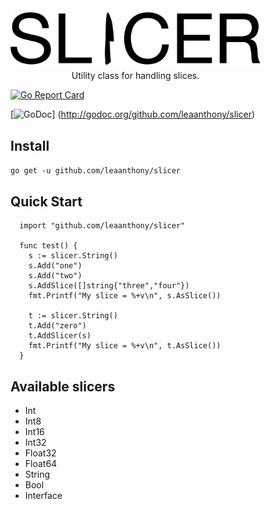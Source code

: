 
<div style="text-align:center; width:400px">
  <img src="logo.png"/>
  Utility class for handling slices.
</div>


[![Go Report Card](https://goreportcard.com/badge/github.com/leaanthony/slicer)](https://goreportcard.com/report/github.com/leaanthony/slicer)  

[![GoDoc](https://img.shields.io/badge/godoc-reference-blue.svg)]
  (http://godoc.org/github.com/leaanthony/slicer)

  

## Install

`go get -u github.com/leaanthony/slicer`

## Quick Start

```
  import "github.com/leaanthony/slicer"

  func test() {
    s := slicer.String()
    s.Add("one")
    s.Add("two")
    s.AddSlice([]string{"three","four"})
    fmt.Printf("My slice = %+v\n", s.AsSlice())
    
    t := slicer.String()
    t.Add("zero")
    t.AddSlicer(s)
    fmt.Printf("My slice = %+v\n", t.AsSlice())
  }
```

## Available slicers

  - Int
  - Int8
  - Int16
  - Int32
  - Float32
  - Float64
  - String
  - Bool
  - Interface
  
